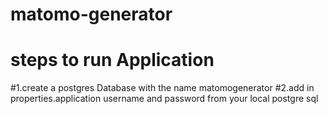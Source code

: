 # matomo-generator
# steps to run Application
#1.create a postgres Database with the name matomogenerator
#2.add in properties.application username and password from your local postgre sql
